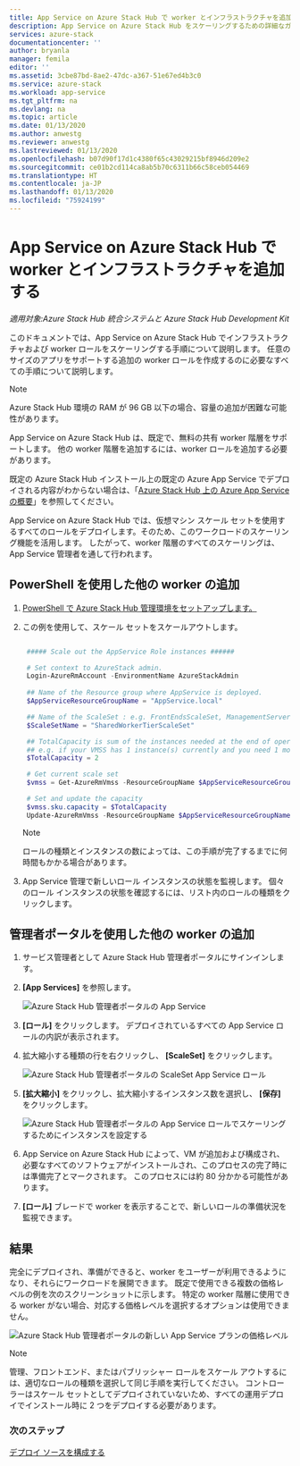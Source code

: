 ```yaml
---
title: App Service on Azure Stack Hub で worker とインフラストラクチャを追加する | Microsoft Docs
description: App Service on Azure Stack Hub をスケーリングするための詳細なガイダンス
services: azure-stack
documentationcenter: ''
author: bryanla
manager: femila
editor: ''
ms.assetid: 3cbe87bd-8ae2-47dc-a367-51e67ed4b3c0
ms.service: azure-stack
ms.workload: app-service
ms.tgt_pltfrm: na
ms.devlang: na
ms.topic: article
ms.date: 01/13/2020
ms.author: anwestg
ms.reviewer: anwestg
ms.lastreviewed: 01/13/2020
ms.openlocfilehash: b07d90f17d1c4380f65c43029215bf8946d209e2
ms.sourcegitcommit: ce01b2cd114ca8ab5b70c6311b66c58ceb054469
ms.translationtype: HT
ms.contentlocale: ja-JP
ms.lasthandoff: 01/13/2020
ms.locfileid: "75924199"
---
```

# <a name="add-workers-and-infrastructure-in-azure-app-service-on-azure-stack-hub"></a>App Service on Azure Stack Hub で worker とインフラストラクチャを追加する

*適用対象:Azure Stack Hub 統合システムと Azure Stack Hub Development Kit*  

このドキュメントでは、App Service on Azure Stack Hub でインフラストラクチャおよび worker ロールをスケーリングする手順について説明します。 任意のサイズのアプリをサポートする追加の worker ロールを作成するのに必要なすべての手順について説明します。

> [!NOTE]
> Azure Stack Hub 環境の RAM が 96 GB 以下の場合、容量の追加が困難な可能性があります。

App Service on Azure Stack Hub は、既定で、無料の共有 worker 階層をサポートします。 他の worker 階層を追加するには、worker ロールを追加する必要があります。

既定の Azure Stack Hub インストール上の既定の Azure App Service でデプロイされる内容がわからない場合は、「[Azure Stack Hub 上の Azure App Service の概要](azure-stack-app-service-overview.md)」を参照してください。

App Service on Azure Stack Hub では、仮想マシン スケール セットを使用するすべてのロールをデプロイします。そのため、このワークロードのスケーリング機能を活用します。 したがって、worker 階層のすべてのスケーリングは、App Service 管理者を通して行われます。

## <a name="add-additional-workers-with-powershell"></a>PowerShell を使用した他の worker の追加

1. [PowerShell で Azure Stack Hub 管理環境をセットアップします。](azure-stack-powershell-configure-admin.md)

2. この例を使用して、スケール セットをスケールアウトします。
   ```powershell
   
    ##### Scale out the AppService Role instances ######
   
    # Set context to AzureStack admin.
    Login-AzureRmAccount -EnvironmentName AzureStackAdmin
                                                 
    ## Name of the Resource group where AppService is deployed.
    $AppServiceResourceGroupName = "AppService.local"

    ## Name of the ScaleSet : e.g. FrontEndsScaleSet, ManagementServersScaleSet, PublishersScaleSet , LargeWorkerTierScaleSet,      MediumWorkerTierScaleSet, SmallWorkerTierScaleSet, SharedWorkerTierScaleSet
    $ScaleSetName = "SharedWorkerTierScaleSet"

    ## TotalCapacity is sum of the instances needed at the end of operation. 
    ## e.g. if your VMSS has 1 instance(s) currently and you need 1 more the TotalCapacity should be set to 2
    $TotalCapacity = 2  

    # Get current scale set
    $vmss = Get-AzureRmVmss -ResourceGroupName $AppServiceResourceGroupName -VMScaleSetName $ScaleSetName

    # Set and update the capacity
    $vmss.sku.capacity = $TotalCapacity
    Update-AzureRmVmss -ResourceGroupName $AppServiceResourceGroupName -Name $ScaleSetName -VirtualMachineScaleSet $vmss 
   ```    

   > [!NOTE]
   > ロールの種類とインスタンスの数によっては、この手順が完了するまでに何時間もかかる場合があります。
   >
   >

3. App Service 管理で新しいロール インスタンスの状態を監視します。 個々のロール インスタンスの状態を確認するには、リスト内のロールの種類をクリックします。

## <a name="add-additional-workers-using-the-administrator-portal"></a>管理者ポータルを使用した他の worker の追加

1. サービス管理者として Azure Stack Hub 管理者ポータルにサインインします。

2. **[App Services]** を参照します。

    ![Azure Stack Hub 管理者ポータルの App Service](media/azure-stack-app-service-add-worker-roles/image01.png)

3. **[ロール]** をクリックします。 デプロイされているすべての App Service ロールの内訳が表示されます。

4. 拡大縮小する種類の行を右クリックし、 **[ScaleSet]** をクリックします。

    ![Azure Stack Hub 管理者ポータルの ScaleSet App Service ロール](media/azure-stack-app-service-add-worker-roles/image02.png)

5. **[拡大縮小]** をクリックし、拡大縮小するインスタンス数を選択し、 **[保存]** をクリックします。

    ![Azure Stack Hub 管理者ポータルの App Service ロールでスケーリングするためにインスタンスを設定する](media/azure-stack-app-service-add-worker-roles/image03.png)

6. App Service on Azure Stack Hub によって、VM が追加および構成され、必要なすべてのソフトウェアがインストールされ、このプロセスの完了時には準備完了とマークされます。 このプロセスには約 80 分かかる可能性があります。

7. **[ロール]** ブレードで worker を表示することで、新しいロールの準備状況を監視できます。

## <a name="result"></a>結果

完全にデプロイされ、準備ができると、worker をユーザーが利用できるようになり、それらにワークロードを展開できます。 既定で使用できる複数の価格レベルの例を次のスクリーンショットに示します。 特定の worker 階層に使用できる worker がない場合、対応する価格レベルを選択するオプションは使用できません。

![Azure Stack Hub 管理者ポータルの新しい App Service プランの価格レベル](media/azure-stack-app-service-add-worker-roles/image04.png)

>[!NOTE]
> 管理、フロントエンド、またはパブリッシャー ロールをスケール アウトするには、適切なロールの種類を選択して同じ手順を実行してください。 コントローラーはスケール セットとしてデプロイされていないため、すべての運用デプロイでインストール時に 2 つをデプロイする必要があります。

### <a name="next-steps"></a>次のステップ

[デプロイ ソースを構成する](azure-stack-app-service-configure-deployment-sources.md)
